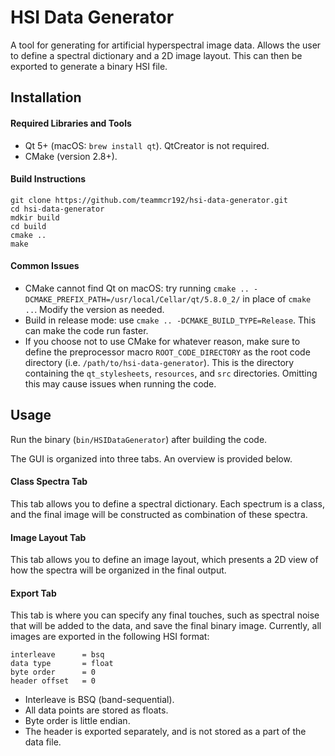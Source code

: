 # HSI Data Generator

A tool for generating for artificial hyperspectral image data. Allows the user to define a spectral dictionary and a 2D image layout. This can then be exported to generate a binary HSI file.

## Installation

#### Required Libraries and Tools

<ul>
  <li> Qt 5+ (macOS: <code>brew install qt</code>). QtCreator is not required. </li>
  <li> CMake (version 2.8+). </li>
</ul>

#### Build Instructions

```
git clone https://github.com/teammcr192/hsi-data-generator.git
cd hsi-data-generator
mdkir build
cd build
cmake ..
make
```

#### Common Issues

<ul>
  <li> CMake cannot find Qt on macOS: try running <code>cmake .. -DCMAKE_PREFIX_PATH=/usr/local/Cellar/qt/5.8.0_2/</code> in place of <code>cmake ..</code>. Modify the version as needed. </li>
  <li> Build in release mode: use <code>cmake .. -DCMAKE_BUILD_TYPE=Release</code>. This can make the code run faster.
  <li> If you choose not to use CMake for whatever reason, make sure to define the preprocessor macro <code>ROOT_CODE_DIRECTORY</code> as the root code directory (i.e. <code>/path/to/hsi-data-generator</code>). This is the directory containing the <code>qt_stylesheets</code>, <code>resources</code>, and <code>src</code> directories. Omitting this may cause issues when running the code. </li>
</ul>

## Usage

Run the binary (`bin/HSIDataGenerator`) after building the code.

The GUI is organized into three tabs. An overview is provided below.

#### Class Spectra Tab

This tab allows you to define a spectral dictionary. Each spectrum is a class, and the final image will be constructed as combination of these spectra.

#### Image Layout Tab

This tab allows you to define an image layout, which presents a 2D view of how the spectra will be organized in the final output.

#### Export Tab

This tab is where you can specify any final touches, such as spectral noise that will be added to the data, and save the final binary image. Currently, all images are exported in the following HSI format:

```
interleave      = bsq
data type       = float
byte order      = 0
header offset   = 0
```

<ul>
  <li> Interleave is BSQ (band-sequential). </li>
  <li> All data points are stored as floats. </li>
  <li> Byte order is little endian. </li>
  <li> The header is exported separately, and is not stored as a part of the data file. </li>
</ul>
